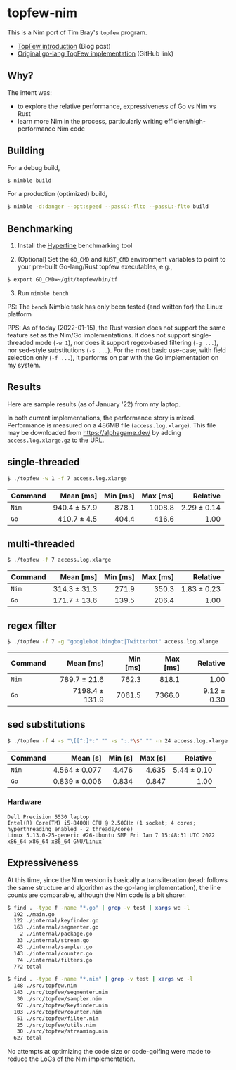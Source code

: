 # topfew-nim

This is a Nim port of Tim Bray's `topfew` program.

* [TopFew introduction](https://www.tbray.org/ongoing/When/202x/2021/03/27/Topfew-and-Amdahl) (Blog post)
* [Original go-lang TopFew implementation](https://github.com/timbray/topfew) (GitHub link)

## Why?

The intent was:
- to explore the relative performance, expressiveness of Go vs Nim vs Rust
- learn more Nim in the process, particularly writing efficient/high-performance Nim code

## Building

For a debug build,

```sh
$ nimble build
```

For a production (optimized) build,

```sh
$ nimble -d:danger --opt:speed --passC:-flto --passL:-flto build
```

## Benchmarking

1) Install the [Hyperfine](https://github.com/sharkdp/hyperfine) benchmarking tool

2) (Optional) Set the `GO_CMD` and `RUST_CMD` environment variables to point to your pre-built Go-lang/Rust topfew executables, e.g.,

```sh
$ export GO_CMD=~/git/topfew/bin/tf
```

3) Run `nimble bench`

PS: The `bench` Nimble task has only been tested (and written for) the Linux platform

PPS: As of today (2022-01-15), the Rust version does not support the same feature set as the Nim/Go implementations.  It does not support single-threaded mode (`-w 1`), nor does it support regex-based filtering (`-g ...`), nor sed-style substitutions (`-s ...`).  For the most basic use-case, with field selection only (`-f ...`), it performs on par with the Go implementation on my system.

## Results

Here are sample results (as of January '22) from my laptop.

In both current implementations, the performance story is mixed.  Performance is measured on a 486MB file (`access.log.xlarge`).  This file may be downloaded from https://alphagame.dev/ by adding `access.log.xlarge.gz` to the URL.

## single-threaded
```sh
$ ./topfew -w 1 -f 7 access.log.xlarge
```
| Command | Mean [ms] | Min [ms] | Max [ms] | Relative |
|:---|---:|---:|---:|---:|
| `Nim` | 940.4 ± 57.9 | 878.1 | 1008.8 | 2.29 ± 0.14 |
| `Go` | 410.7 ± 4.5 | 404.4 | 416.6 | 1.00 |

## multi-threaded
```sh
$ ./topfew -f 7 access.log.xlarge
```
| Command | Mean [ms] | Min [ms] | Max [ms] | Relative |
|:---|---:|---:|---:|---:|
| `Nim` | 314.3 ± 31.3 | 271.9 | 350.3 | 1.83 ± 0.23 |
| `Go` | 171.7 ± 13.6 | 139.5 | 206.4 | 1.00 |

## regex filter
```sh
$ ./topfew -f 7 -g "googlebot|bingbot|Twitterbot" access.log.xlarge
```
| Command | Mean [ms] | Min [ms] | Max [ms] | Relative |
|:---|---:|---:|---:|---:|
| `Nim` | 789.7 ± 21.6 | 762.3 | 818.1 | 1.00 |
| `Go` | 7198.4 ± 131.9 | 7061.5 | 7366.0 | 9.12 ± 0.30 |

## sed substitutions
```sh
$ ./topfew -f 4 -s "\[[^:]*:" "" -s ":.*\$" "" -n 24 access.log.xlarge
```
| Command | Mean [s] | Min [s] | Max [s] | Relative |
|:---|---:|---:|---:|---:|
| `Nim` | 4.564 ± 0.077 | 4.476 | 4.635 | 5.44 ± 0.10 |
| `Go` | 0.839 ± 0.006 | 0.834 | 0.847 | 1.00 |

### Hardware

```
Dell Precision 5530 laptop
Intel(R) Core(TM) i5-8400H CPU @ 2.50GHz (1 socket; 4 cores; hyperthreading enabled - 2 threads/core)
Linux 5.13.0-25-generic #26-Ubuntu SMP Fri Jan 7 15:48:31 UTC 2022 x86_64 x86_64 x86_64 GNU/Linux`
```

## Expressiveness

At this time, since the Nim version is basically a transliteration (read: follows the same structure and algorithm as the go-lang implementation), the line counts are comparable, although the Nim code is a bit shorer.

```sh
$ find . -type f -name "*.go" | grep -v test | xargs wc -l
  192 ./main.go
  122 ./internal/keyfinder.go
  163 ./internal/segmenter.go
    2 ./internal/package.go
   33 ./internal/stream.go
   43 ./internal/sampler.go
  143 ./internal/counter.go
   74 ./internal/filters.go
  772 total
```

```sh
$ find . -type f -name "*.nim" | grep -v test | xargs wc -l
  148 ./src/topfew.nim
  143 ./src/topfew/segmenter.nim
   30 ./src/topfew/sampler.nim
   97 ./src/topfew/keyfinder.nim
  103 ./src/topfew/counter.nim
   51 ./src/topfew/filter.nim
   25 ./src/topfew/utils.nim
   30 ./src/topfew/streaming.nim
  627 total
```

No attempts at optimizing the code size or code-golfing were made to reduce the LoCs of the Nim implementation.